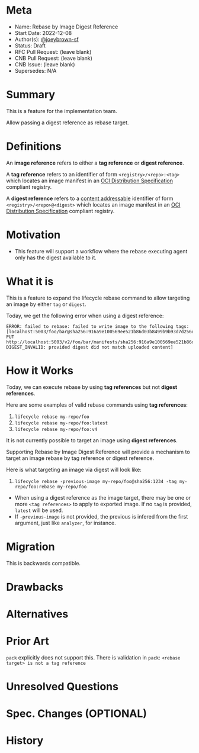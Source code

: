 # Meta
[meta]: #meta
- Name: Rebase by Image Digest Reference
- Start Date: 2022-12-08
- Author(s): [@joeybrown-sf](https://github.com/joeybrown-sf)
- Status: Draft
- RFC Pull Request: (leave blank)
- CNB Pull Request: (leave blank)
- CNB Issue: (leave blank)
- Supersedes: N/A

# Summary
[summary]: #summary

This is a feature for the implementation team.

Allow passing a digest reference as rebase target. 

# Definitions
[definitions]: #definitions

An **image reference** refers to either a **tag reference** or **digest reference**.

A **tag reference** refers to an identifier of form `<registry>/<repo>:<tag>` which locates an image manifest in an [OCI Distribution Specification](https://github.com/opencontainers/distribution-spec/blob/master/spec.md) compliant registry.

A **digest reference**  refers to a [content addressable](https://en.wikipedia.org/wiki/Content-addressable_storage) identifier of form `<registry>/<repo>@<digest>` which locates an image manifest in an [OCI Distribution Specification](https://github.com/opencontainers/distribution-spec/blob/master/spec.md) compliant registry.


# Motivation
[motivation]: #motivation

- This feature will support a workflow where the rebase executing agent only has the digest available to it.

# What it is
[what-it-is]: #what-it-is

This is a feature to expand the lifecycle rebase command to allow targeting an image by either `tag` or `digest`.

Today, we get the following error when using a digest reference:
```
ERROR: failed to rebase: failed to write image to the following tags: [localhost:5003/foo/bar@sha256:916a9e100569ee521b86d03b8499b9b93d7d256d6e838868ae720295f2ea2f76: PUT http://localhost:5003/v2/foo/bar/manifests/sha256:916a9e100569ee521b86d03b8499b9b93d7d256d6e838868ae720295f2ea2f76: DIGEST_INVALID: provided digest did not match uploaded content]
```

# How it Works
[how-it-works]: #how-it-works

Today, we can execute rebase by using **tag references** but not **digest references**.

Here are some examples of valid rebase commands using **tag references**:
1. `lifecycle rebase my-repo/foo`
1. `lifecycle rebase my-repo/foo:latest`
1. `lifecycle rebase my-repo/foo:v4`

It is not currently possible to target an image using **digest references**.

Supporting Rebase by Image Digest Reference will provide a mechanism to target an image rebase by tag reference or digest reference.

Here is what targeting an image via digest will look like:
1. `lifecycle rebase -previous-image my-repo/foo@sha256:1234 -tag my-repo/foo:rebase my-repo/foo`

- When using a digest reference as the image target, there may be one or more `<tag references>` to apply to exported image. If no `tag` is provided, `latest` will be used.
- If `-previous-image` is not provided, the previous is infered from the first argument, just like `analyzer`, for instance.

# Migration
[migration]: #migration

This is backwards compatible.

# Drawbacks
[drawbacks]: #drawbacks

# Alternatives
[alternatives]: #alternatives

# Prior Art
[prior-art]: #prior-art

`pack` explicitly does not support this. There is validation in `pack`:
`<rebase target> is not a tag reference`

# Unresolved Questions
[unresolved-questions]: #unresolved-questions


# Spec. Changes (OPTIONAL)
[spec-changes]: #spec-changes


# History
[history]: #history

<!--
## Amended
### Meta
[meta-1]: #meta-1
- Name: (fill in the amendment name: Variable Rename)
- Start Date: (fill in today's date: YYYY-MM-DD)
- Author(s): (Github usernames)
- Amendment Pull Request: (leave blank)

### Summary

A brief description of the changes.

### Motivation

Why was this amendment necessary?
--->